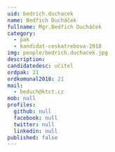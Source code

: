 ```yaml
---
uid: bedrich.duchacek
name: Bedřich Ducháček
fullname: Mgr.Bedřich Ducháček
category:
  - pak
  - kandidat-ceskatrebova-2018
img: people/bedrich.duchacek.jpg
description:
candidatedesc: učitel
ordpak: 21
ordkomunal2018: 21
mail:
  - beduch@ktct.cz
mob: null
profiles:
  github: null
  facebook: null
  twitter: null
  linkedin: null
published: false
---
```


